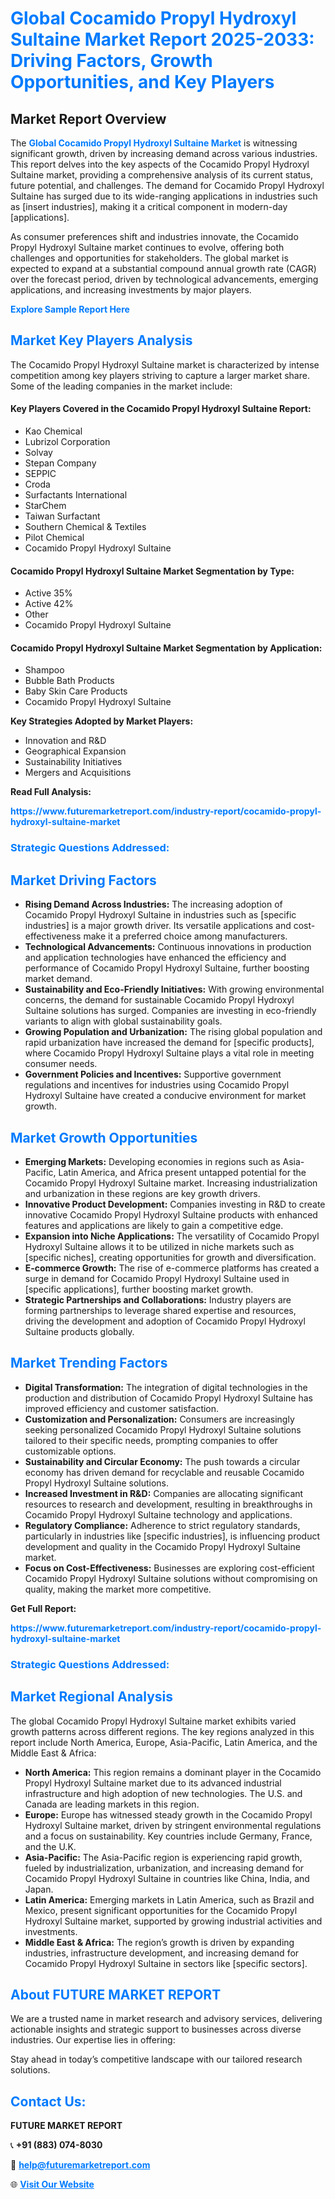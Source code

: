 <h1 style="color: #007BFF;">Global Cocamido Propyl Hydroxyl Sultaine Market Report 2025-2033: Driving Factors, Growth Opportunities, and Key Players</h1>

<section id="overview">
<h2>Market Report Overview</h2>
<p>The <a href="https://www.futuremarketreport.com/industry-report/cocamido-propyl-hydroxyl-sultaine-market" style="color: #007BFF; text-decoration: none;"><strong>Global Cocamido Propyl Hydroxyl Sultaine Market</strong></a> is witnessing significant growth, driven by increasing demand across various industries. This report delves into the key aspects of the Cocamido Propyl Hydroxyl Sultaine market, providing a comprehensive analysis of its current status, future potential, and challenges. The demand for Cocamido Propyl Hydroxyl Sultaine has surged due to its wide-ranging applications in industries such as [insert industries], making it a critical component in modern-day [applications].</p>
<p>As consumer preferences shift and industries innovate, the Cocamido Propyl Hydroxyl Sultaine market continues to evolve, offering both challenges and opportunities for stakeholders. The global market is expected to expand at a substantial compound annual growth rate (CAGR) over the forecast period, driven by technological advancements, emerging applications, and increasing investments by major players.</p>
</section>

<section id="overview">
<p><a href="https://www.futuremarketreport.com/request-sample/reportId=98806" style="color: #007BFF; text-decoration: none;"><strong>Explore Sample Report Here</strong></a></p>
</section>

<section id="key-players">
<h2 style="color: #007BFF;">Market Key Players Analysis</h2>
<p>The Cocamido Propyl Hydroxyl Sultaine market is characterized by intense competition among key players striving to capture a larger market share. Some of the leading companies in the market include:</p>
<h4>Key Players Covered in the Cocamido Propyl Hydroxyl Sultaine Report:</h4>
<ul><li>Kao Chemical</li><li>Lubrizol Corporation</li><li>Solvay</li><li>Stepan Company</li><li>SEPPIC</li><li>Croda</li><li>Surfactants International</li><li>StarChem</li><li>Taiwan Surfactant</li><li>Southern Chemical &amp; Textiles</li><li>Pilot Chemical</li><li>Cocamido Propyl Hydroxyl Sultaine</li></ul>
<h4>Cocamido Propyl Hydroxyl Sultaine Market Segmentation by Type:</h4>
<ul><li>Active 35%</li><li>Active 42%</li><li>Other</li><li>Cocamido Propyl Hydroxyl Sultaine</li></ul>

<h4>Cocamido Propyl Hydroxyl Sultaine Market Segmentation by Application:</h4>
<ul><li>Shampoo</li><li>Bubble Bath Products</li><li>Baby Skin Care Products</li><li>Cocamido Propyl Hydroxyl Sultaine</li></ul>
<p><strong>Key Strategies Adopted by Market Players:</strong></p>
<ul>
<li>Innovation and R&D</li>
<li>Geographical Expansion</li>
<li>Sustainability Initiatives</li>
<li>Mergers and Acquisitions</li>
</ul>
</section>

<section>
<p><strong>Read Full Analysis: </strong></p><a href="https://www.futuremarketreport.com/industry-report/cocamido-propyl-hydroxyl-sultaine-market" style="color: #007BFF; text-decoration: none;"><strong>https://www.futuremarketreport.com/industry-report/cocamido-propyl-hydroxyl-sultaine-market</strong></a>
<h3 style="color: #007BFF;">Strategic Questions Addressed:</h3>
</section>

<section id="driving-factors">
<h2 style="color: #007BFF;">Market Driving Factors</h2>
<ul>
<li><strong>Rising Demand Across Industries:</strong> The increasing adoption of Cocamido Propyl Hydroxyl Sultaine in industries such as [specific industries] is a major growth driver. Its versatile applications and cost-effectiveness make it a preferred choice among manufacturers.</li>
<li><strong>Technological Advancements:</strong> Continuous innovations in production and application technologies have enhanced the efficiency and performance of Cocamido Propyl Hydroxyl Sultaine, further boosting market demand.</li>
<li><strong>Sustainability and Eco-Friendly Initiatives:</strong> With growing environmental concerns, the demand for sustainable Cocamido Propyl Hydroxyl Sultaine solutions has surged. Companies are investing in eco-friendly variants to align with global sustainability goals.</li>
<li><strong>Growing Population and Urbanization:</strong> The rising global population and rapid urbanization have increased the demand for [specific products], where Cocamido Propyl Hydroxyl Sultaine plays a vital role in meeting consumer needs.</li>
<li><strong>Government Policies and Incentives:</strong> Supportive government regulations and incentives for industries using Cocamido Propyl Hydroxyl Sultaine have created a conducive environment for market growth.</li>
</ul>
</section>

<section id="growth-opportunities">
<h2 style="color: #007BFF;">Market Growth Opportunities</h2>
<ul>
<li><strong>Emerging Markets:</strong> Developing economies in regions such as Asia-Pacific, Latin America, and Africa present untapped potential for the Cocamido Propyl Hydroxyl Sultaine market. Increasing industrialization and urbanization in these regions are key growth drivers.</li>
<li><strong>Innovative Product Development:</strong> Companies investing in R&D to create innovative Cocamido Propyl Hydroxyl Sultaine products with enhanced features and applications are likely to gain a competitive edge.</li>
<li><strong>Expansion into Niche Applications:</strong> The versatility of Cocamido Propyl Hydroxyl Sultaine allows it to be utilized in niche markets such as [specific niches], creating opportunities for growth and diversification.</li>
<li><strong>E-commerce Growth:</strong> The rise of e-commerce platforms has created a surge in demand for Cocamido Propyl Hydroxyl Sultaine used in [specific applications], further boosting market growth.</li>
<li><strong>Strategic Partnerships and Collaborations:</strong> Industry players are forming partnerships to leverage shared expertise and resources, driving the development and adoption of Cocamido Propyl Hydroxyl Sultaine products globally.</li>
</ul>
</section>

<section id="trending-factors">
<h2 style="color: #007BFF;">Market Trending Factors</h2>
<ul>
<li><strong>Digital Transformation:</strong> The integration of digital technologies in the production and distribution of Cocamido Propyl Hydroxyl Sultaine has improved efficiency and customer satisfaction.</li>
<li><strong>Customization and Personalization:</strong> Consumers are increasingly seeking personalized Cocamido Propyl Hydroxyl Sultaine solutions tailored to their specific needs, prompting companies to offer customizable options.</li>
<li><strong>Sustainability and Circular Economy:</strong> The push towards a circular economy has driven demand for recyclable and reusable Cocamido Propyl Hydroxyl Sultaine solutions.</li>
<li><strong>Increased Investment in R&D:</strong> Companies are allocating significant resources to research and development, resulting in breakthroughs in Cocamido Propyl Hydroxyl Sultaine technology and applications.</li>
<li><strong>Regulatory Compliance:</strong> Adherence to strict regulatory standards, particularly in industries like [specific industries], is influencing product development and quality in the Cocamido Propyl Hydroxyl Sultaine market.</li>
<li><strong>Focus on Cost-Effectiveness:</strong> Businesses are exploring cost-efficient Cocamido Propyl Hydroxyl Sultaine solutions without compromising on quality, making the market more competitive.</li>
</ul>
</section>

<section>
<p><strong>Get Full Report: </strong></p><a href="https://www.futuremarketreport.com/industry-report/cocamido-propyl-hydroxyl-sultaine-market" style="color: #007BFF; text-decoration: none;"><strong>https://www.futuremarketreport.com/industry-report/cocamido-propyl-hydroxyl-sultaine-market</strong></a>
<h3 style="color: #007BFF;">Strategic Questions Addressed:</h3>
</section>


<section id="regional-analysis">
<h2 style="color: #007BFF;">Market Regional Analysis</h2>
<p>The global Cocamido Propyl Hydroxyl Sultaine market exhibits varied growth patterns across different regions. The key regions analyzed in this report include North America, Europe, Asia-Pacific, Latin America, and the Middle East & Africa:</p>
<ul>
<li><strong>North America:</strong> This region remains a dominant player in the Cocamido Propyl Hydroxyl Sultaine market due to its advanced industrial infrastructure and high adoption of new technologies. The U.S. and Canada are leading markets in this region.</li>
<li><strong>Europe:</strong> Europe has witnessed steady growth in the Cocamido Propyl Hydroxyl Sultaine market, driven by stringent environmental regulations and a focus on sustainability. Key countries include Germany, France, and the U.K.</li>
<li><strong>Asia-Pacific:</strong> The Asia-Pacific region is experiencing rapid growth, fueled by industrialization, urbanization, and increasing demand for Cocamido Propyl Hydroxyl Sultaine in countries like China, India, and Japan.</li>
<li><strong>Latin America:</strong> Emerging markets in Latin America, such as Brazil and Mexico, present significant opportunities for the Cocamido Propyl Hydroxyl Sultaine market, supported by growing industrial activities and investments.</li>
<li><strong>Middle East & Africa:</strong> The region’s growth is driven by expanding industries, infrastructure development, and increasing demand for Cocamido Propyl Hydroxyl Sultaine in sectors like [specific sectors].</li>
</ul>
</section>

<footer>
<h2 style="color: #007BFF;">About FUTURE MARKET REPORT</h2>
<p>We are a trusted name in market research and advisory services, delivering actionable insights and strategic support to businesses across diverse industries. Our expertise lies in offering:</p>

<p>Stay ahead in today’s competitive landscape with our tailored research solutions.</p>

<h2 style="color: #007BFF;">Contact Us:</h2>
<p><strong>FUTURE MARKET REPORT</strong></p>
<p>📞 <strong>+91 (883) 074-8030</strong></p>
<p>📧 <strong><a href="mailto:help@futuremarketreport.com" style="color: #007BFF;">help@futuremarketreport.com</a></strong></p>
<p>🌐 <strong><a href="https://www.futuremarketreport.com/" style="color: #007BFF;">Visit Our Website</a></strong></p>
</footer>